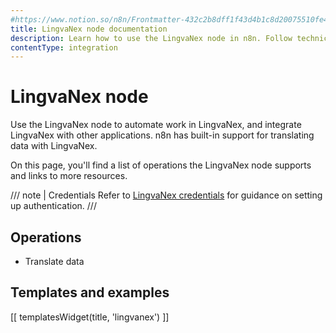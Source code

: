 ```yaml
---
#https://www.notion.so/n8n/Frontmatter-432c2b8dff1f43d4b1c8d20075510fe4
title: LingvaNex node documentation
description: Learn how to use the LingvaNex node in n8n. Follow technical documentation to integrate LingvaNex node into your workflows.
contentType: integration
---
```


# LingvaNex node

Use the LingvaNex node to automate work in LingvaNex, and integrate LingvaNex with other applications. n8n has built-in support for translating data with LingvaNex.

On this page, you'll find a list of operations the LingvaNex node supports and links to more resources.

/// note | Credentials
Refer to [LingvaNex credentials](/integrations/builtin/credentials/lingvanex/) for guidance on setting up authentication. 
///

## Operations

- Translate data

## Templates and examples

<!-- see https://www.notion.so/n8n/Pull-in-templates-for-the-integrations-pages-37c716837b804d30a33b47475f6e3780 -->
[[ templatesWidget(title, 'lingvanex') ]]

